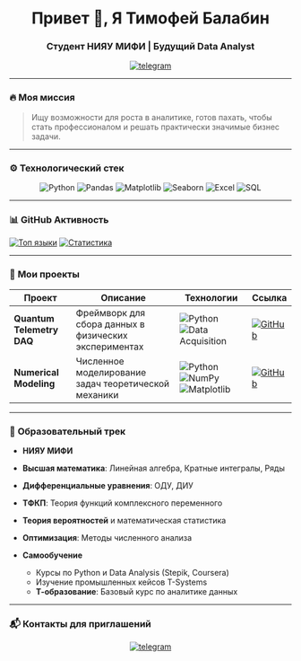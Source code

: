 <h1 align="center">Привет 👋, Я Тимофей Балабин</h1>
<h3 align="center">Студент НИЯУ МИФИ | Будущий Data Analyst</h3>

<p align="center">
  <a href="https://t.me/Maestro_MGN" target="blank">
    <img src="https://img.shields.io/badge/Telegram-2CA5E0?style=for-the-badge&logo=telegram&logoColor=white" alt="telegram"/>
  </a>
</p>

---

### 🔥 **Моя миссия**
> Ищу возможности для роста в аналитике, готов пахать, чтобы стать профессионалом и решать практически значимые бизнес задачи. 

---

### ⚙️ **Технологический стек**
<div align="center">
  
![Python](https://img.shields.io/badge/-Python-3776AB?style=flat-square&logo=python&logoColor=white)
![Pandas](https://img.shields.io/badge/-Pandas-150458?style=flat-square&logo=pandas&logoColor=white)
![Matplotlib](https://img.shields.io/badge/-Matplotlib-11557c?style=flat-square&logo=matplotlib&logoColor=white)
![Seaborn](https://img.shields.io/badge/-Seaborn-4C72B0?style=flat-square&logo=seaborn&logoColor=white)
![Excel](https://img.shields.io/badge/-Excel-217346?style=flat-square&logo=microsoft-excel&logoColor=white)
![SQL](https://img.shields.io/badge/-SQL-4479A1?style=flat-square&logo=postgresql&logoColor=white) 

</div>

---

### 📊 **GitHub Активность**
[![Топ языки](https://github-readme-stats.vercel.app/api/top-langs/?username=Timofei-Balabin&layout=compact&theme=algolia&hide_border=true)](https://github.com/BalabinTimofei)
[![Статистика](https://github-readme-stats.vercel.app/api?username=Timofei-Balabin&show_icons=true&theme=algolia&hide_border=true)](https://github.com/BalabinTimofei)

---

### 🚀 **Мои проекты**
<div align="center">

| Проект | Описание | Технологии | Ссылка |
|--------|----------|------------|--------|
| **Quantum Telemetry DAQ** | Фреймворк для сбора данных в физических экспериментах | ![Python](https://img.shields.io/badge/Python-3776AB?logo=python&logoColor=white) ![Data Acquisition](https://img.shields.io/badge/Data_Acquisition-8A2BE2) | [![GitHub](https://img.shields.io/badge/Repo-100000?style=for-the-badge&logo=github&logoColor=white)](https://github.com/Timofei-Balabin/QuantumTelemetry-DAQ-Framework) |
| **Numerical Modeling** | Численное моделирование задач теоретической механики | ![Python](https://img.shields.io/badge/Python-3776AB?logo=python&logoColor=white) ![NumPy](https://img.shields.io/badge/NumPy-013243?logo=numpy&logoColor=white) ![Matplotlib](https://img.shields.io/badge/Matplotlib-11557c?logo=matplotlib&logoColor=white) | [![GitHub](https://img.shields.io/badge/Repo-100000?style=for-the-badge&logo=github&logoColor=white)](https://github.com/Timofei-Balabin/Numerical-modeling-in-theoretical-mechanics) |

</div>

---

### 📝 **Образовательный трек**
- **НИЯУ МИФИ**  
- <strong>Высшая математика</strong>: Линейная алгебра, Кратные интегралы, Ряды
- <strong>Дифференциальные уравнения</strong>: ОДУ, ДИУ
- <strong>ТФКП</strong>: Теория функций комплексного переменного
- <strong>Теория вероятностей</strong> и математическая статистика
- <strong>Оптимизация</strong>: Методы численного анализа

- **Самообучение**  
  - Курсы по Python и Data Analysis (Stepik, Coursera)  
  - Изучение промышленных кейсов T-Systems
  - <strong>Т-образование</strong>: Базовый курс по аналитике данных

---

### 📬 **Контакты для приглашений**
<p align="center">
  <a href="https://t.me/Maestro_MGN">
    <img src="https://img.shields.io/badge/Telegram-написать-2CA5E0?style=for-the-badge&logo=telegram" alt="telegram"/>
  </a>
</p>
